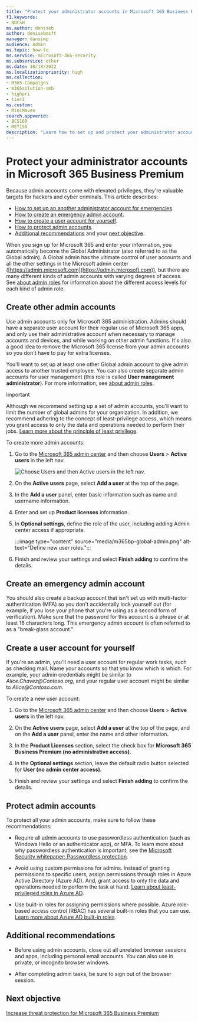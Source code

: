 ```yaml
---
title: "Protect your administrator accounts in Microsoft 365 Business Premium"
f1.keywords:
- NOCSH
ms.author: deniseb
author: denisebmsft
manager: dansimp
audience: Admin
ms.topic: how-to
ms.service: microsoft-365-security
ms.subservice: other
ms.date: 10/18/2022
ms.localizationpriority: high
ms.collection: 
- M365-Campaigns
- m365solution-smb
- highpri
- tier1
ms.custom:
- MiniMaven
search.appverid:
- BCS160
- MET150
description: "Learn how to set up and protect your administrator accounts in Microsoft 365 Business Premium."
---
```


# Protect your administrator accounts in Microsoft 365 Business Premium

Because admin accounts come with elevated privileges, they're valuable targets for hackers and cyber criminals. This article describes:

- [How to set up an another administrator account for emergencies](#create-other-admin-accounts).
- [How to create an emergency admin account](#create-an-emergency-admin-account).
- [How to create a user account for yourself](#create-a-user-account-for-yourself).
- [How to protect admin accounts](#protect-admin-accounts).
- [Additional recommendations](#additional-recommendations) and your [next objective](#next-objective).

When you sign up for Microsoft 365 and enter your information, you automatically become the Global Administrator (also referred to as the Global admin). A Global admin has the ultimate control of user accounts and all the other settings in the Microsoft admin center ([https://admin.microsoft.com](https://admin.microsoft.com)), but there are many different kinds of admin accounts with varying degrees of access. See [about admin roles](/office365/admin/add-users/about-admin-roles) for information about the different access levels for each kind of admin role.

## Create other admin accounts

Use admin accounts only for Microsoft 365 administration. Admins should have a separate user account for their regular use of Microsoft 365 apps, and only use their administrative account when necessary to manage accounts and devices, and while working on other admin functions. It's also a good idea to remove the Microsoft 365 license from your admin accounts so you don't have to pay for extra licenses.

You'll want to set up at least one other Global admin account to give admin access to another trusted employee. You can also create separate admin accounts for user management (this role is called **User management administrator**). For more information, see [about admin roles](/office365/admin/add-users/about-admin-roles).

> [!IMPORTANT]
> Although we recommend setting up a set of admin accounts, you'll want to limit the number of global admins for your organization. In addition, we recommend adhering to the concept of least-privilege access, which means you grant access to only the data and operations needed to perform their jobs. [Learn more about the principle of least privilege](/azure/active-directory/develop/secure-least-privileged-access). 

To create more admin accounts:

 1. Go to the <a href="https://go.microsoft.com/fwlink/p/?linkid=837890" target="_blank">Microsoft 365 admin center</a> and then choose **Users** \> **Active users** in the left nav.

    ![Choose Users and then Active users in the left nav.](../media/Activeusers.png)

 2. On the **Active users** page, select **Add a user** at the top of the page. 

 3. In the **Add a user** panel, enter basic information such as name and username information.

 4. Enter and set up **Product licenses** information.

 5. In **Optional settings**, define the role of the user, including adding Admin center access if appropriate.

    :::image type="content" source="media/m365bp-global-admin.png" alt-text="Define new user roles.":::

 6. Finish and review your settings and select **Finish adding** to confirm the details.

## Create an emergency admin account

You should also create a backup account that isn't set up with multi-factor authentication (MFA) so you don't accidentally lock yourself out (for example, if you lose your phone that you're using as a second form of verification). Make sure that the password for this account is a phrase or at least 16 characters long. This emergency admin account is often referred to as a "break-glass account."

## Create a user account for yourself

If you're an admin, you'll need a user account for regular work tasks, such as checking mail. Name your accounts so that you know which is which. For example, your admin credentials might be similar to  *Alice.Chavez<span></span>@Contoso.org*, and your regular user account might be similar to *Alice<span></span>@Contoso.com*.

To create a new user account:

1. Go to the <a href="https://go.microsoft.com/fwlink/p/?linkid=837890" target="_blank">Microsoft 365 admin center</a> and then choose **Users** \> **Active users** in the left nav.

2. On the **Active users** page, select **Add a user** at the top of the page, and on the **Add a user** panel, enter the name and other information.

3. In the **Product Licenses** section, select the check box for **Microsoft 365 Business Premium (no administrative access)**.

4. In the **Optional settings** section, leave the default radio button selected for **User (no admin center access)**.

5. Finish and review your settings and select **Finish adding** to confirm the details.

## Protect admin accounts

To protect all your admin accounts, make sure to follow these recommendations:

- Require all admin accounts to use passwordless authentication (such as Windows Hello or an authenticator app), or MFA. To learn more about why passwordless authentication is important, see the [Microsoft Security whitepaper: Passwordless protection](https://query.prod.cms.rt.microsoft.com/cms/api/am/binary/RE2KEup).

- Avoid using custom permissions for admins. Instead of granting permissions to specific users, assign permissions through roles in Azure Active Directory (Azure AD). And, grant access to only the data and operations needed to perform the task at hand. [Learn about least-privileged roles in Azure AD](/azure/active-directory/roles/delegate-by-task).

- Use built-in roles for assigning permissions where possible. Azure role-based access control (RBAC) has several built-in roles that you can use. [Learn more about Azure AD built-in roles](/azure/active-directory/roles/permissions-reference).

## Additional recommendations

- Before using admin accounts, close out all unrelated browser sessions and apps, including personal email accounts. You can also use in private, or incognito browser windows.

- After completing admin tasks, be sure to sign out of the browser session.

## Next objective

[Increase threat protection for Microsoft 365 Business Premium](m365bp-increase-protection.md)
